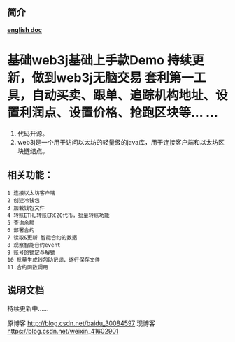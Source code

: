## 简介
**[english doc](https://github.com/jambestwick/we3jdemo/blob/master/README.en.md)**
# 基础web3j基础上手款Demo 持续更新，做到web3j无脑交易 套利第一工具，自动买卖、跟单、追踪机构地址、设置利润点、设置价格、抢跑区块等... ...

1. 代码开源。
2. web3j是一个用于访问以太坊的轻量级的java库，用于连接客户端和以太坊区块链结点。
## 相关功能：
    1 连接以太坊客户端
    2 创建冷钱包
    3 加载钱包文件
    4 转账ETH,转账ERC20代币，批量转账功能
    5 查询余额
    6 部署合约
    7 读取&更新 智能合约的数据
    8 观察智能合约event
    9 账号的锁定与解锁
    10 批量生成钱包助记词，逐行保存文件
    11.合约函数调用
## 说明文档
持续更新中......

原博客 http://blog.csdn.net/baidu_30084597
现博客 https://blog.csdn.net/weixin_41602901



